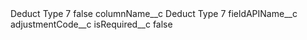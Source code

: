 <?xml version="1.0" encoding="UTF-8"?>
<CustomMetadata xmlns="http://soap.sforce.com/2006/04/metadata" xmlns:xsi="http://www.w3.org/2001/XMLSchema-instance" xmlns:xsd="http://www.w3.org/2001/XMLSchema">
    <label>Deduct Type 7</label>
    <protected>false</protected>
    <values>
        <field>columnName__c</field>
        <value xsi:type="xsd:string">Deduct Type 7</value>
    </values>
    <values>
        <field>fieldAPIName__c</field>
        <value xsi:type="xsd:string">adjustmentCode__c</value>
    </values>
    <values>
        <field>isRequired__c</field>
        <value xsi:type="xsd:boolean">false</value>
    </values>
</CustomMetadata>
